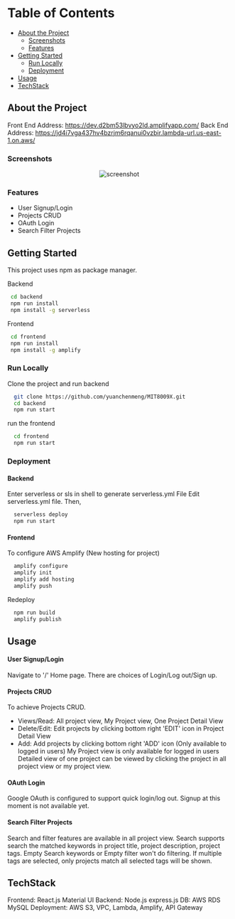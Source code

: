 
# Table of Contents

- [About the Project](#about-the-project)
  * [Screenshots](#screenshots)
  * [Features](#features)
- [Getting Started](#getting-started)
  * [Run Locally](#run-locally)
  * [Deployment](#deployment)
- [Usage](#usage)
- [TechStack](#TechStack)
  

<!-- About the Project -->
## About the Project
Front End Address: https://dev.d2bm53lbvyo2ld.amplifyapp.com/
Back End Address: https://jd4i7vga437hv4bzrjm6rqanui0vzbir.lambda-url.us-east-1.on.aws/

<!-- Screenshots -->
### Screenshots

<div align="center"> 
  <img src="https://j19mc.s3.us-east-1.amazonaws.com/show.png" alt="screenshot" />
</div>



<!-- Features -->
### Features

- User Signup/Login
- Projects CRUD
- OAuth Login
- Search Filter Projects


<!-- Getting Started -->
## Getting Started

This project uses npm as package manager. 

Backend
```bash
 cd backend
 npm run install
 npm install -g serverless
```

Frontend
```bash
 cd frontend
 npm run install
 npm install -g amplify
```



<!-- Run Locally -->
### Run Locally

Clone the project and run backend

```bash
  git clone https://github.com/yuanchenmeng/MIT8009X.git
  cd backend
  npm run start
```

run the frontend
```bash
  cd frontend
  npm run start
```



<!-- Deployment -->
### Deployment

#### Backend
Enter serverless or sls in shell to generate serverless.yml File
Edit serverless.yml file. Then,
```bash
  serverless deploy
  npm run start
```

#### Frontend

To configure AWS Amplify (New hosting for project)
```bash
  amplify configure
  amplify init
  amplify add hosting
  amplify push
```

Redeploy 
```bash
  npm run build
  amplify publish
```



<!-- Usage -->
## Usage

#### User Signup/Login
Navigate to '/' Home page. There are choices of Login/Log out/Sign up. 

#### Projects CRUD
To achieve Projects CRUD. 
* Views/Read: All project view, My Project view, One Project Detail View
* Delete/Edit: Edit projects by clicking bottom right 'EDIT' icon in Project Detail View
* Add: Add projects by clicking bottom right 'ADD' icon (Only available to logged in users)
My Project view is only available for logged in users
Detailed view of one project can be viewed by clicking the project in all project view or my project view. 

#### OAuth Login
Google OAuth is configured to support quick login/log out. Signup at this moment is not available yet. 
#### Search Filter Projects
Search and filter features are available in all project view. Search supports search the matched keywords in project title, project description, project tags. 
Empty Search keywords or Empty filter won't do filtering. If multiple tags are selected, only projects match all selected tags will be shown.



<!-- TechStack -->

## TechStack
Frontend: React.js Material UI
Backend: Node.js express.js
DB: AWS RDS MySQL
Deployment: AWS S3, VPC, Lambda, Amplify, API Gateway
